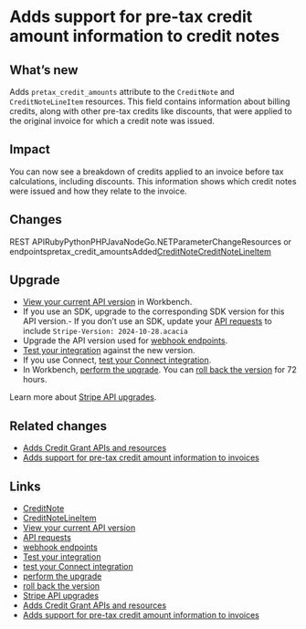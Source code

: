 # Adds support for pre-tax credit amount information to credit notes

## What’s new

Adds `pretax_credit_amounts` attribute to the `CreditNote` and
`CreditNoteLineItem` resources. This field contains information about billing
credits, along with other pre-tax credits like discounts, that were applied to
the original invoice for which a credit note was issued.

## Impact

You can now see a breakdown of credits applied to an invoice before tax
calculations, including discounts. This information shows which credit notes
were issued and how they relate to the invoice.

## Changes

REST APIRubyPythonPHPJavaNodeGo.NETParameterChangeResources or
endpointspretax_credit_amountsAdded[CreditNote](https://docs.stripe.com/api/credit_notes/object)[CreditNoteLineItem](https://docs.stripe.com/api/credit_notes/line_item)
## Upgrade

- [View your current API
version](https://docs.stripe.com/upgrades#view-your-api-version-and-the-latest-available-upgrade-in-workbench)
in Workbench.
- If you use an SDK, upgrade to the corresponding SDK version for this API
version.- If you don’t use an SDK, update your [API
requests](https://docs.stripe.com/api/versioning) to include `Stripe-Version:
2024-10-28.acacia`
- Upgrade the API version used for [webhook
endpoints](https://docs.stripe.com/webhooks/versioning).
- [Test your integration](https://docs.stripe.com/testing) against the new
version.
- If you use Connect, [test your Connect
integration](https://docs.stripe.com/connect/testing).
- In Workbench, [perform the
upgrade](https://docs.stripe.com/upgrades#perform-the-upgrade). You can [roll
back the version](https://docs.stripe.com/upgrades#roll-back-your-api-version)
for 72 hours.

Learn more about [Stripe API upgrades](https://docs.stripe.com/upgrades).

## Related changes

- [Adds Credit Grant APIs and
resources](https://docs.stripe.com/changelog/acacia/2024-10-28/billing-credits-apis)
- [Adds support for pre-tax credit amount information to
invoices](https://docs.stripe.com/changelog/acacia/2024-10-28/billing-credits-invoice)

## Links

- [CreditNote](https://docs.stripe.com/api/credit_notes/object)
- [CreditNoteLineItem](https://docs.stripe.com/api/credit_notes/line_item)
- [View your current API
version](https://docs.stripe.com/upgrades#view-your-api-version-and-the-latest-available-upgrade-in-workbench)
- [API requests](https://docs.stripe.com/api/versioning)
- [webhook endpoints](https://docs.stripe.com/webhooks/versioning)
- [Test your integration](https://docs.stripe.com/testing)
- [test your Connect integration](https://docs.stripe.com/connect/testing)
- [perform the upgrade](https://docs.stripe.com/upgrades#perform-the-upgrade)
- [roll back the
version](https://docs.stripe.com/upgrades#roll-back-your-api-version)
- [Stripe API upgrades](https://docs.stripe.com/upgrades)
- [Adds Credit Grant APIs and
resources](https://docs.stripe.com/changelog/acacia/2024-10-28/billing-credits-apis)
- [Adds support for pre-tax credit amount information to
invoices](https://docs.stripe.com/changelog/acacia/2024-10-28/billing-credits-invoice)